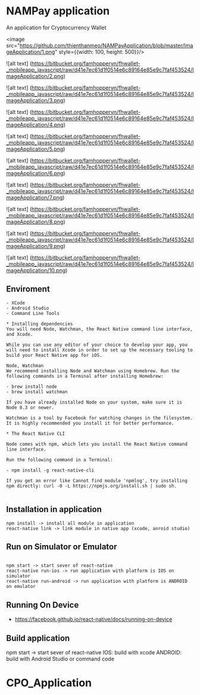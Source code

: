 # NAMPay application

An application for Cryptocurrency Wallet

<image  src="https://github.com/thienthanmeo/NAMPayApplication/blob/master/ImageApplication/1.png" style={{width: 100, height: 500}}/>

![alt text] (https://bitbucket.org/famhoppervn/fhwallet-_mobileapp_javascript/raw/d41e7ec61d1f0514e6c89164e85e9c7faf453524/ImageApplication/2.png)

![alt text] (https://bitbucket.org/famhoppervn/fhwallet-_mobileapp_javascript/raw/d41e7ec61d1f0514e6c89164e85e9c7faf453524/ImageApplication/3.png)

![alt text] (https://bitbucket.org/famhoppervn/fhwallet-_mobileapp_javascript/raw/d41e7ec61d1f0514e6c89164e85e9c7faf453524/ImageApplication/4.png)

![alt text] (https://bitbucket.org/famhoppervn/fhwallet-_mobileapp_javascript/raw/d41e7ec61d1f0514e6c89164e85e9c7faf453524/ImageApplication/5.png)

![alt text] (https://bitbucket.org/famhoppervn/fhwallet-_mobileapp_javascript/raw/d41e7ec61d1f0514e6c89164e85e9c7faf453524/ImageApplication/6.png)

![alt text] (https://bitbucket.org/famhoppervn/fhwallet-_mobileapp_javascript/raw/d41e7ec61d1f0514e6c89164e85e9c7faf453524/ImageApplication/7.png)

![alt text] (https://bitbucket.org/famhoppervn/fhwallet-_mobileapp_javascript/raw/d41e7ec61d1f0514e6c89164e85e9c7faf453524/ImageApplication/8.png)

![alt text] (https://bitbucket.org/famhoppervn/fhwallet-_mobileapp_javascript/raw/d41e7ec61d1f0514e6c89164e85e9c7faf453524/ImageApplication/9.png)

![alt text] (https://bitbucket.org/famhoppervn/fhwallet-_mobileapp_javascript/raw/d41e7ec61d1f0514e6c89164e85e9c7faf453524/ImageApplication/10.png)


## Enviroment

```
- XCode
- Android Studio
- Command Line Tools

* Installing dependencies
You will need Node, Watchman, the React Native command line interface, and Xcode.

While you can use any editor of your choice to develop your app, you will need to install Xcode in order to set up the necessary tooling to build your React Native app for iOS.

Node, Watchman
We recommend installing Node and Watchman using Homebrew. Run the following commands in a Terminal after installing Homebrew:

- brew install node
- brew install watchman

If you have already installed Node on your system, make sure it is Node 8.3 or newer.

Watchman is a tool by Facebook for watching changes in the filesystem. It is highly recommended you install it for better performance.

* The React Native CLI

Node comes with npm, which lets you install the React Native command line interface.

Run the following command in a Terminal:

- npm install -g react-native-cli

If you get an error like Cannot find module 'npmlog', try installing npm directly: curl -0 -L https://npmjs.org/install.sh | sudo sh.


```


## Installation in application

```
npm install -> install all module in application
react-native link -> link module in native app (xcode, anroid studio)

```

## Run on Simulator or Emulator

```

npm start -> start sever of react-native
react-native run-ios -> run application with platform is IOS on simulator
react-native run-android -> run application with platform is ANDROID on emulator

```

## Running On Device

- https://facebook.github.io/react-native/docs/running-on-device
 


## Build application

npm start -> start sever of react-native
IOS: build with xcode 
ANDROID:  build with Android Studio or command code 

# CPO_Application
